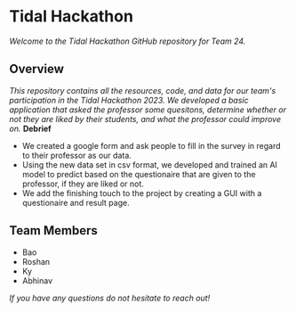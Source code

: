 # Tidal Hackathon
*Welcome to the Tidal Hackathon GitHub repository for Team 24.*

## Overview
*This repository contains all the resources, code, and data for our team's participation in the Tidal Hackathon 2023.
 We developed a basic application that asked the professor some quesitons, determine whether or not they are liked by their students, and what the 
 professor could improve on.*
**Debrief**
- We created a google form and ask people to fill in the survey in regard to their professor as our data.
- Using the new data set in csv format, we developed and trained an AI model to predict based on the questionaire that are given to the professor, if they are liked or not.
- We add the finishing touch to the project by creating a GUI with a questionaire and result page.
## Team Members
- Bao
- Roshan
- Ky
- Abhinav

*If you have any questions do not hesitate to reach out!*
